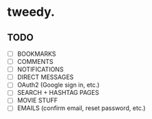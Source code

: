 # tweedy.

## TODO

- [ ] BOOKMARKS
- [ ] COMMENTS
- [ ] NOTIFICATIONS
- [ ] DIRECT MESSAGES
- [ ] OAuth2 (Google sign in, etc.)
- [ ] SEARCH + HASHTAG PAGES
- [ ] MOVIE STUFF
- [ ] EMAILS (confirm email, reset password, etc.)
